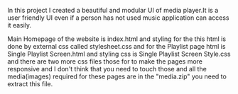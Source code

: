 
In this project I created a beautiful and modular UI of media player.It is a user friendly UI even if a person has not used music application can access it easily.

Main Homepage of the website is index.html and styling for the this html is done by external css called stylesheet.css and
for the Playlist page html is Single Playlist Screen.html and styling css is Single Playlist Screen Style.css and there are
two more css files those for to make the pages more responsive and I don't think that you need to touch those and all the media(images)
required for these pages are in the "media.zip" you need to extract this file.


